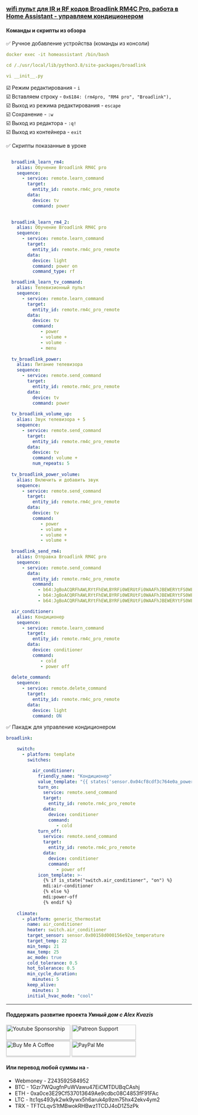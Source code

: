 ### [wifi пульт для IR и RF кодов Broadlink RM4C Pro, работа в Home Assistant - управляем кондиционером](https://youtu.be/mnUF-dpVvGo)

#### Команды и скрипты из обзора

:white_check_mark: Ручное добавление устройства (команды из консоли)    

```yaml
docker exec -it homeassistant /bin/bash

cd /./usr/local/lib/python3.8/site-packages/broadlink

vi __init__.py
```
:ballot_box_with_check: Режим редактирования - `i`    
:ballot_box_with_check: Вставляем строку - `0x6184: (rm4pro, "RM4 pro", "Broadlink"),`    
:ballot_box_with_check: Выход из режима редактирования - `escape`    
:ballot_box_with_check: Сохранение - `:w`    
:ballot_box_with_check: Выход из редактора - `:q!`    
:ballot_box_with_check: Выход из контейнера - `exit`    

:white_check_mark: Скрипты показанные в уроке    

```yaml

  broadlink_learn_rm4:
    alias: Обучение Broadlink RM4C pro
    sequence:
      - service: remote.learn_command
        target:
          entity_id: remote.rm4c_pro_remote
        data:
          device: tv
          command: power
          

  broadlink_learn_rm4_2:
    alias: Обучение Broadlink RM4C pro
    sequence:
      - service: remote.learn_command
        target:
          entity_id: remote.rm4c_pro_remote
        data:
          device: light
          command: power on
          command_type: rf

  broadlink_learn_tv_command:
    alias: Телевизионный пульт
    sequence:
      - service: remote.learn_command
        target:
          entity_id: remote.rm4c_pro_remote
        data:
          device: tv
          command: 
             - power
             - volume +
             - volume -
             - menu
             
  tv_broadlink_power:
    alias: Питание телевизора
    sequence:
      - service: remote.send_command
        target:
          entity_id: remote.rm4c_pro_remote
        data:
          device: tv
          command: power
          
  tv_broadlink_volume_up:
    alias: Звук телевизора + 5
    sequence:
      - service: remote.send_command
        target:
          entity_id: remote.rm4c_pro_remote
        data:
          device: tv
          command: volume +
          num_repeats: 5
          
  tv_broadlink_power_volume:
    alias: Включить и добавить звук
    sequence:
      - service: remote.send_command
        target:
          entity_id: remote.rm4c_pro_remote
        data:
          device: tv          
          command: 
             - power
             - volume + 
             - volume +
             - volume +
             
  broadlink_send_rm4:
    alias: Отправка Broadlink RM4C pro
    sequence:        
      - service: remote.send_command
        data:
          entity_id: remote.rm4c_pro_remote
          command:
            - b64:JgBoACQRFhAWLRYtFhEWLBYRFi0WERUtFi0WAAFhJBEWERYtFS0WERYtFhEVLRYRFi0WLRYAAWEjEhURFi0WLRYQFi0WERYtFREWLRYtFgABYSQRFhAWLRYtFhEWLBYRFi0WERUtFi0WAA0F==
            - b64:JgBoACQRFhAWLRYtFhEWLBYRFi0WERUtFi0WAAFhJBEWERYtFS0WERYtFhEVLRYRFi0WLRYAAWEjEhURFi0WLRYQFi0WERYtFREWLRYtFgABYSQRFhAWLRYtFhEWLBYRFi0WERUtFi0WAA0F==
            - b64:JgBoACQRFhAWLRYtFhEWLBYRFi0WERUtFi0WAAFhJBEWERYtFS0WERYtFhEVLRYRFi0WLRYAAWEjEhURFi0WLRYQFi0WERYtFREWLRYtFgABYSQRFhAWLRYtFhEWLBYRFi0WERUtFi0WAA0F==

  air_conditioner:
    alias: Кондиционер
    sequence:
      - service: remote.learn_command
        target:
          entity_id: remote.rm4c_pro_remote
        data:
          device: conditioner
          command: 
             - cold
             - power off             
             
  delete_command:
    sequence:
      - service: remote.delete_command
        target:
          entity_id: remote.rm4c_pro_remote
        data:
          device: light
          command: ON
```

:white_check_mark: Пакадж для управление кондиционером    

```yaml
broadlink:

    switch:
      - platform: template
        switches:

          air_conditioner:
            friendly_name: "Кондиционер"
            value_template: "{{ states('sensor.0x04cf8cdf3c764e0a_power') | float > 10 }}"
            turn_on:
              service: remote.send_command
              target:
                entity_id: remote.rm4c_pro_remote
              data:
                device: conditioner
                command: 
                   - cold
            turn_off:
              service: remote.send_command
              target:
                entity_id: remote.rm4c_pro_remote
              data:
                device: conditioner
                command: 
                   - power off
            icon_template: >-
              {% if is_state("switch.air_conditioner", "on") %}
              mdi:air-conditioner
              {% else %}
              mdi:power-off
              {% endif %}
              
    climate:
      - platform: generic_thermostat
        name: air_conditioner
        heater: switch.air_conditioner
        target_sensor: sensor.0x00158d000156e92e_temperature
        target_temp: 22
        min_temp: 21
        max_temp: 25
        ac_mode: true
        cold_tolerance: 0.5
        hot_tolerance: 0.5
        min_cycle_duration:
          minutes: 5
        keep_alive:
          minutes: 3
        initial_hvac_mode: "cool"
```

____
#### Поддержать развитие проекта *Умный дом с Alex Kvazis*    
<a href="https://www.youtube.com/channel/UCcq9onYHbs6go3kDpfBoqhg/join" target="_blank"><img src="https://raw.githubusercontent.com/kvazis/training/master/lessons/img/youtube.png" alt="Youtube Sponsorship" style="height: 41px !important;width: 174px !important;box-shadow: 0px 3px 2px 0px rgba(190, 190, 190, 0.5) !important;-webkit-box-shadow: 0px 3px 2px 0px rgba(190, 190, 190, 0.5) !important;" ></a>
<a href="https://www.patreon.com/alex_kvazis" target="_blank"><img src="https://raw.githubusercontent.com/kvazis/training/master/lessons/img/patreon-button.png" alt="Patreon Support" style="height: 41px !important;width: 174px !important;box-shadow: 0px 3px 2px 0px rgba(190, 190, 190, 0.5) !important;-webkit-box-shadow: 0px 3px 2px 0px rgba(190, 190, 190, 0.5) !important;" ></a>
<a href="https://www.buymeacoffee.com/greatkvazis" target="_blank"><img src="https://raw.githubusercontent.com/kvazis/training/master/lessons/img/buymeacoffee.png" alt="Buy Me A Coffee" style="height: 41px !important;width: 174px !important;box-shadow: 0px 3px 2px 0px rgba(190, 190, 190, 0.5) !important;-webkit-box-shadow: 0px 3px 2px 0px rgba(190, 190, 190, 0.5) !important;" ></a>
<a href="https://www.paypal.com/paypalme/greatkvazis" target="_blank"><img src="https://raw.githubusercontent.com/kvazis/training/master/lessons/img/paypal.png" alt="PayPal Me" style="height: 41px !important;width: 174px !important;box-shadow: 0px 3px 2px 0px rgba(190, 190, 190, 0.5) !important;-webkit-box-shadow: 0px 3px 2px 0px rgba(190, 190, 190, 0.5) !important;" ></a>

#### Или перевод любой суммы на -     
* Webmoney - Z243592584952
* BTC - 1Gzr7WQugfnPuWVawu47EiCMTDUBqCAshj
* ETH - 0xa0ce3E29Cf537013649Ae9cdbc08C4853fF91FAc
* LTC - ltc1qs493yk2wk9ywx5h6aruk4p9zm75hx42ekv4ym2
* TRX - TFTCLqvS1tMBwokRHBwz1TCDJ4oD1Z5zPk